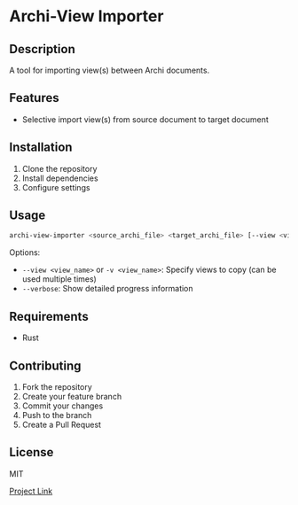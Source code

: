 # Archi-View Importer

## Description
A tool for importing view(s) between Archi documents.

## Features
- Selective import view(s) from source document to target document

## Installation
1. Clone the repository
2. Install dependencies
3. Configure settings

## Usage
```sh
archi-view-importer <source_archi_file> <target_archi_file> [--view <view_name> [--view <view_name> ...]] [--verbose]
```

Options:
- `--view <view_name>` or `-v <view_name>`: Specify views to copy (can be used multiple times)
- `--verbose`: Show detailed progress information

## Requirements
- Rust

## Contributing
1. Fork the repository
2. Create your feature branch
3. Commit your changes
4. Push to the branch
5. Create a Pull Request

## License
MIT

[Project Link](https://github.com/isaacnugroho/archi-view-importer)
